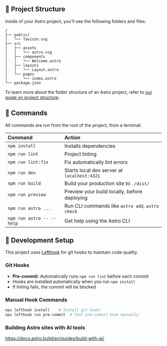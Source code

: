 ## 🚀 Project Structure

Inside of your Astro project, you'll see the following folders and files:

```text
/
├── public/
│   └── favicon.svg
├── src
│   ├── assets
│   │   └── astro.svg
│   ├── components
│   │   └── Welcome.astro
│   ├── layouts
│   │   └── Layout.astro
│   └── pages
│       └── index.astro
└── package.json
```

To learn more about the folder structure of an Astro project, refer to [our guide on project structure](https://docs.astro.build/en/basics/project-structure/).

## 🧞 Commands

All commands are run from the root of the project, from a terminal:

| Command                   | Action                                           |
|:--------------------------|:-------------------------------------------------|
| `npm install`             | Installs dependencies                            |
| `npm run lint`            | Project linting                                  |
| `npm run lint:fix`        | Fix automatically lint errors                    |
| `npm run dev`             | Starts local dev server at `localhost:4321`      |
| `npm run build`           | Build your production site to `./dist/`          |
| `npm run preview`         | Preview your build locally, before deploying     |
| `npm run astro ...`       | Run CLI commands like `astro add`, `astro check` |
| `npm run astro -- --help` | Get help using the Astro CLI                     |

## 🔧 Development Setup

This project uses [Lefthook](https://github.com/evilmartians/lefthook) for git hooks to maintain code quality.

### Git Hooks
- **Pre-commit**: Automatically runs `npm run lint` before each commit
- Hooks are installed automatically when you run `npm install`
- If linting fails, the commit will be blocked

### Manual Hook Commands
```sh
npx lefthook install    # Install git hooks
npx lefthook run pre-commit  # Test pre-commit hook manually
```

### Building Astro sites with AI tools 

https://docs.astro.build/en/guides/build-with-ai/ 

